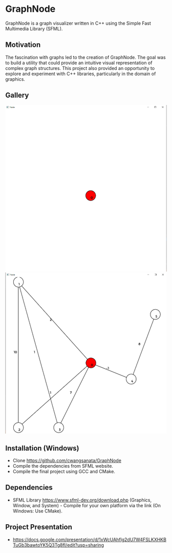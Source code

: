 # GraphNode
GraphNode is a graph visualizer written in C++ using the Simple Fast Multimedia Library (SFML).

## Motivation
The fascination with graphs led to the creation of GraphNode. The goal was to build a utility that could provide an intuitive visual representation of complex graph structures. This project also provided an opportunity to explore and experiment with C++ libraries, particularly in the domain of graphics.

## Gallery
![The Beginning](https://github.com/cwangsanata/GraphNode/blob/master/NodeImages/1.png)
![Demo](https://github.com/cwangsanata/GraphNode/blob/master/NodeImages/4.png)

## Installation (Windows)
* Clone https://github.com/cwangsanata/GraphNode
* Compile the dependencies from SFML website.
* Compile the final project using GCC and CMake. 

## Dependencies
* SFML Library https://www.sfml-dev.org/download.php (Graphics, Window, and System) - Compile for your own platform via the link (On Windows: Use CMake).

## Project Presentation
* https://docs.google.com/presentation/d/1xWcUAhflg2dU7W4FSLKXHKBTuGb3bawtoYK5Q3Tg8fI/edit?usp=sharing
